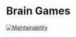 # Brain Games

[![Maintainability](https://api.codeclimate.com/v1/badges/df802595f3729491804f/maintainability)](https://codeclimate.com/github/nstme/frontend-project-lvl1/maintainability)
